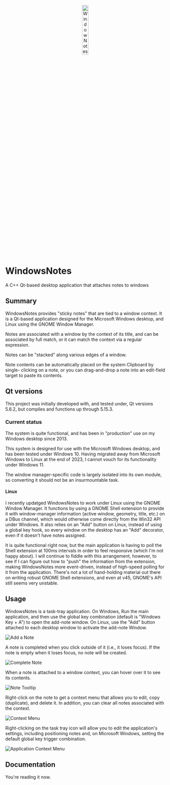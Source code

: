<p align="center">
    <img width="20%" alt="WindowNotes" src="https://github.com/b0bh00d/WindowNotes/assets/4536448/7a6ac094-178f-4082-8aa3-bce9b073d40d">
</p>

# WindowsNotes
A C++ Qt-based desktop application that attaches notes to windows

## Summary
WindowsNotes provides "sticky notes" that are tied to a window context.  It is
a Qt-based application designed for the Microsoft Windows desktop, and Linux
using the GNOME Window Manager.

Notes are associated with a window by the context of its title, and can be
associated by full match, or it can match the context via a regular expression.

Notes can be "stacked" along various edges of a window.

Note contents can be automatically placed on the system Clipboard by single-
clicking on a note, or you can drag-and-drop a note into an edit-field target
to paste its contents.

## Qt versions
This project was initially developed with, and tested under, Qt versions 5.6.2,
but compiles and functions up through 5.15.3.

### Current status
The system is quite functional, and has been in "production" use on my Windows desktop
since 2013.

This system is designed for use with the Microsoft Windows desktop, and has been
tested under Windows 10.  Having migrated away from Microsoft Windows to Linux at
the end of 2023, I cannot vouch for its functionality under Windows 11.

The window manager-specific code is largely isolated into its own module, so
converting it should not be an insurmountable task.

#### Linux
I recently updatged WindowsNotes to work under Linux using the GNOME Window Manager.
It functions by using a GNOME Shell extension to provide it with window-manager
information (active window, geometry, title, etc.) on a DBus channel, which would
otherwise come directly from the Win32 API under Windows.  It also relies on an "Add"
button on Linux, instead of using a global key hook, so every window on the desktop has
an "Add" decorator, even if it doesn't have notes assigned.

It is quite functional right now, but the main application is having to poll
the Shell extension at 100ms intervals in order to feel responsive (which I'm not happy
about).  I will continue to fiddle with this arrangement, however, to see if I can
figure out how to "push" the information from the extension, making WindowsNotes
more event-driven, instead of high-speed polling for it from the application.  There's
not a lot of hand-holding material out there on writing robust GNOME Shell extensions,
and even at v45, GNOME's API still seems very unstable.

## Usage
WindowsNotes is a task-tray application.  On Windows, Run the main application,
and then use the global key combination (default is "Windows Key + A") to open the
add-note window.  On Linux, use the "Add" button attached to each desktop window to
activate the add-note Window.

![Add a Note](https://cloud.githubusercontent.com/assets/4536448/26467150/9b910488-414e-11e7-9dc2-706e5a136601.png)

A note is completed when you click outside of it (i.e., it loses focus).  If
the note is empty when it loses focus, no note will be created.

![Complete Note](https://cloud.githubusercontent.com/assets/4536448/26467153/9ea7fa50-414e-11e7-8ed8-a250a2fe0c33.png)

When a note is attached to a window context, you can hover over it to see its
contents.

![Note Tooltip](https://cloud.githubusercontent.com/assets/4536448/26467156/a0b4e862-414e-11e7-9359-0aad04f6411a.png)

Right-click on the note to get a context menu that allows you to edit, copy
(duplicate), and delete it.  In addition, you can clear all notes associated
with the context.

![Context Menu](https://cloud.githubusercontent.com/assets/4536448/26467159/a2a5dece-414e-11e7-89d3-54dfeb7f0267.png)

Right-clicking on the task tray icon will allow you to edit the application's
settings, including positioning notes and, on Microsoft Windows, setting the
default global key trigger combination.

![Application Context Menu](https://cloud.githubusercontent.com/assets/4536448/26467162/a4b0faaa-414e-11e7-847a-bfef3e5974e9.png)

## Documentation
You're reading it now.
